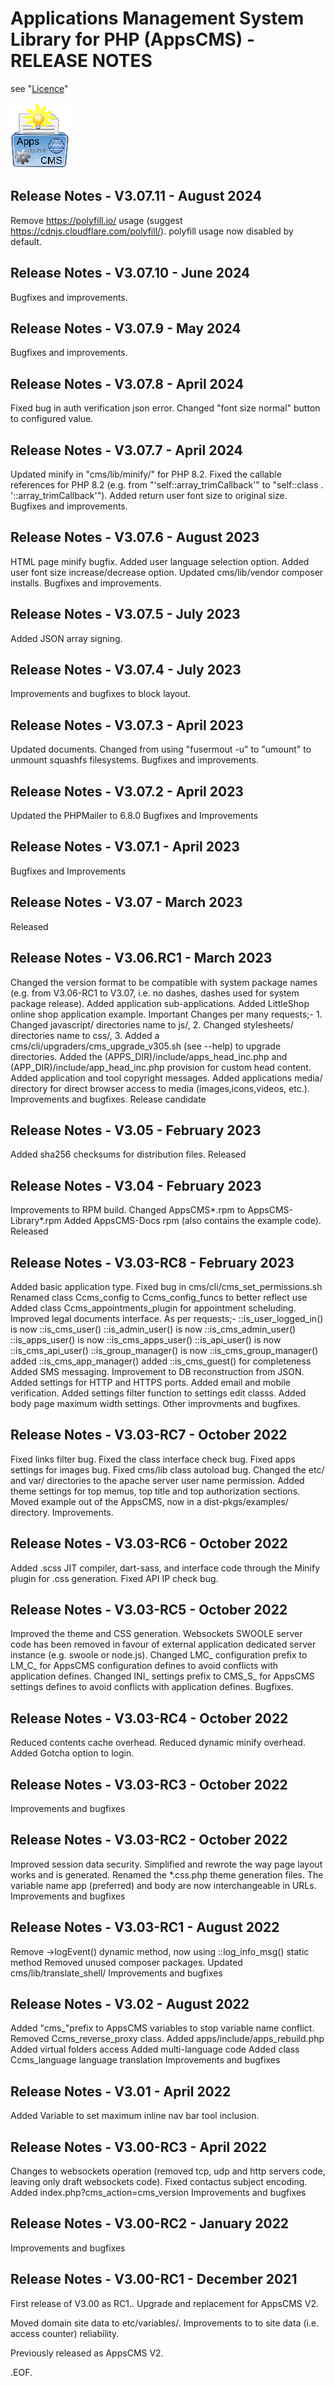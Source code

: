 Applications Management System Library for PHP (AppsCMS) - RELEASE NOTES
========================================================================
see "[Licence](index.php?cms_action=cms_text_view&uri=cms%2FLICENCE.txt)"
<!-- _SVN_build: $Id: ReleaseNotes.md 3478 2024-08-24 04:30:50Z robert0609 $ -->

![AppsCMS Logo](cms/images/AppsCMS_logo_small.gif)

Release Notes - V3.07.11 - August 2024
--------------------------------------
Remove https://polyfill.io/ usage (suggest https://cdnjs.cloudflare.com/polyfill/). polyfill usage now disabled by default.

Release Notes - V3.07.10 - June 2024
------------------------------------
Bugfixes and improvements.

Release Notes - V3.07.9 - May 2024
----------------------------------
Bugfixes and improvements.

Release Notes - V3.07.8 - April 2024
-------------------------------------
Fixed bug in auth verification json error.
Changed "font size normal" button to configured value.

Release Notes - V3.07.7 - April 2024
-------------------------------------
Updated minify in "cms/lib/minify/" for PHP 8.2.
Fixed the callable references for PHP 8.2 (e.g. from "'self::array_trimCallback'" to "self::class . '::array_trimCallback'").
Added return user font size to original size.
Bugfixes and improvements.

Release Notes - V3.07.6 - August 2023
-------------------------------------
HTML page minify bugfix.
Added user language selection option.
Added user font size increase/decrease option.
Updated cms/lib/vendor composer installs.
Bugfixes and improvements.

Release Notes - V3.07.5 - July 2023
-----------------------------------
Added JSON array signing.

Release Notes - V3.07.4 - July 2023
-----------------------------------
Improvements and bugfixes to block layout.

Release Notes - V3.07.3 - April 2023
------------------------------------
Updated documents.
Changed from using "fusermout -u" to "umount" to unmount squashfs filesystems.
Bugfixes and improvements.

Release Notes - V3.07.2 - April 2023
------------------------------------
Updated the PHPMailer to 6.8.0
Bugfixes and Improvements

Release Notes - V3.07.1 - April 2023
------------------------------------
Bugfixes and Improvements

Release Notes - V3.07 - March 2023
----------------------------------
Released

Release Notes - V3.06.RC1 - March 2023
--------------------------------------
Changed the version format to be compatible with system package names (e.g. from V3.06-RC1 to V3.07, i.e. no dashes, dashes used for system package release).
Added application sub-applications.
Added LittleShop online shop application example.
Important Changes per many requests;-
	1. Changed javascript/ directories name to js/,
	2. Changed stylesheets/ directories name to css/,
	3. Added a cms/cli/upgraders/cms_upgrade_v305.sh (see --help) to upgrade directories.
Added the (APPS_DIR)/include/apps_head_inc.php and (APP_DIR)/include/app_head_inc.php provision for custom head content.
Added application and tool copyright messages.
Added applications media/ directory for direct browser access to media (images,icons,videos, etc.).
Improvements and bugfixes.
Release candidate

Release Notes - V3.05 - February 2023
-------------------------------------
Added sha256 checksums for distribution files.
Released

Release Notes - V3.04 - February 2023
-------------------------------------
Improvements to RPM build.
Changed AppsCMS*.rpm to AppsCMS-Library*.rpm
Added AppsCMS-Docs rpm (also contains the example code).
Released

Release Notes - V3.03-RC8 - February 2023
-----------------------------------------
Added basic application type.
Fixed bug in cms/cli/cms_set_permissions.sh
Renamed class Ccms_config to Ccms_config_funcs to better reflect use
Added class Ccms_appointments_plugin for appointment scheluding.
Improved legal documents interface.
As per requests;-
	::is_user_logged_in() is now ::is_cms_user()
	::is_admin_user() is now ::is_cms_admin_user()
	::is_apps_user() is now ::is_cms_apps_user()
	::is_api_user() is now ::is_cms_api_user()
	::is_group_manager() is now ::is_cms_group_manager()
	added ::is_cms_app_manager()
	added ::is_cms_guest() for completeness
Added SMS messaging.
Improvement to DB reconstruction from JSON.
Added settings for HTTP and HTTPS ports.
Added email and mobile verification.
Added settings filter function to settings edit classs.
Added body page maximum width settings.
Other improvments and bugfixes.

Release Notes - V3.03-RC7 - October 2022
----------------------------------------
Fixed links filter bug.
Fixed the class interface check bug.
Fixed apps settings for images bug.
Fixed cms/lib class autoload bug.
Changed the etc/ and var/ directories to the apache server user name permission.
Added theme settings for top memus, top title and top authorization sections.
Moved example out of the AppsCMS, now in a dist-pkgs/examples/ directory.
Improvements.

Release Notes - V3.03-RC6 - October 2022
----------------------------------------
Added .scss JIT compiler, dart-sass, and interface code through the Minify plugin for .css generation.
Fixed API IP check bug.

Release Notes - V3.03-RC5 - October 2022
----------------------------------------
Improved the theme and CSS generation.
Websockets SWOOLE server code has been removed in favour of external application dedicated server instance (e.g. swoole or node.js).
Changed LMC_ configuration prefix to LM_C_ for AppsCMS configuration defines to avoid conflicts with application defines.
Changed INI_ settings prefix to CMS_S_ for AppsCMS settings defines to avoid conflicts with application defines.
Bugfixes.

Release Notes - V3.03-RC4 - October 2022
----------------------------------------
Reduced contents cache overhead.
Reduced dynamic minify overhead.
Added Gotcha option to login.

Release Notes - V3.03-RC3 - October 2022
----------------------------------------
Improvements and bugfixes

Release Notes - V3.03-RC2 - October 2022
----------------------------------------
Improved session data security.
Simplified and rewrote the way page layout works and is generated.
Renamed the *.css.php theme generation files.
The variable name app (preferred) and body are now interchangeable in URLs.
Improvements and bugfixes

Release Notes - V3.03-RC1 - August 2022
------------------------------------------
Remove ->logEvent() dynamic method, now using ::log_info_msg() static method
Removed unused composer packages.
Updated cms/lib/translate_shell/
Improvements and bugfixes

Release Notes - V3.02 - August 2022
----------------------------------
Added "cms_"prefix to AppsCMS variables to stop variable name conflict.
Removed Ccms_reverse_proxy class.
Added apps/include/apps_rebuild.php
Added virtual folders access
Added multi-language code
Added class Ccms_language language translation
Improvements and bugfixes

Release Notes - V3.01 - April 2022
----------------------------------
Added Variable to set maximum inline nav bar tool inclusion.

Release Notes - V3.00-RC3 - April 2022
------------------------------------------
Changes to websockets operation (removed tcp, udp and http servers code, leaving only draft websockets code).
Fixed contactus subject encoding.
Added index.php?cms_action=cms_version
Improvements and bugfixes

Release Notes - V3.00-RC2 - January 2022
-----------------------------------------
Improvements and bugfixes

Release Notes - V3.00-RC1 - December 2021
-----------------------------------------
First release of V3.00 as RC1..
Upgrade and replacement for AppsCMS V2.

Moved domain site data to etc/variables/.
Improvements to to site data (i.e. access counter) reliability.

Previously released as AppsCMS V2.

.EOF.
